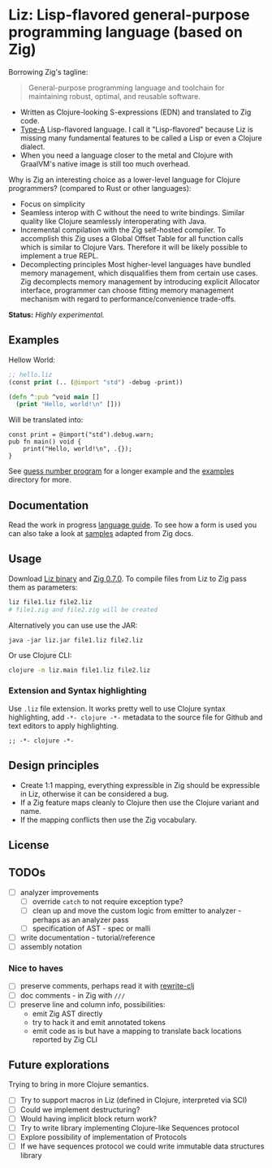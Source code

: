 
# Liz: Lisp-flavored general-purpose programming language (based on Zig)

Borrowing Zig's tagline:
> General-purpose programming language and toolchain for maintaining robust, optimal, and reusable software.

- Written as Clojure-looking S-expressions (EDN) and translated to Zig code.
- [Type-A](https://github.com/dundalek/awesome-lisp-languages#classification) Lisp-flavored language. I call it "Lisp-flavored" because Liz is missing many fundamental features to be called a Lisp or even a Clojure dialect.
- When you need a language closer to the metal and Clojure with GraalVM's native image is still too much overhead.

Why is Zig an interesting choice as a lower-level language for Clojure programmers? (compared to Rust or other languages):

- Focus on simplicity
- Seamless interop with C without the need to write bindings.
Similar quality like Clojure seamlessly interoperating with Java.
- Incremental compilation with the Zig self-hosted compiler.
  To accomplish this Zig uses a Global Offset Table for all function calls which is similar to Clojure Vars. Therefore it will be likely possible to implement a true REPL.
- Decomplecting principles
  Most higher-level languages have bundled memory management, which disqualifies them from certain use cases. Zig decomplects memory management by introducing explicit Allocator interface, programmer can choose fitting memory management mechanism with regard to performance/convenience trade-offs.

**Status:** *Highly experimental.*

## Examples

Hellow World:

```clojure
;; hello.liz
(const print (.. (@import "std") -debug -print))

(defn ^:pub ^void main []
  (print "Hello, world!\n" []))
```

Will be translated into:

```zig
const print = @import("std").debug.warn;
pub fn main() void {
    print("Hello, world!\n", .{});
}
```

See [guess number program](./examples/guess_number/main.liz) for a longer example and the [examples](./examples) directory for more.


## Documentation

Read the work in progress [language guide](./doc/guide.md).
To see how a form is used you can also take a look at [samples](./test/resources/docs-samples.liz) adapted from Zig docs.

## Usage

Download [Liz binary](https://github.com/dundalek/liz/releases) and [Zig 0.7.0](https://ziglang.org/download/#release-0.7.0). To compile files from Liz to Zig pass them as parameters:
```sh
liz file1.liz file2.liz
# file1.zig and file2.zig will be created
```

Alternatively you can use use the JAR:
```
java -jar liz.jar file1.liz file2.liz
```

Or use Clojure CLI:

```sh
clojure -m liz.main file1.liz file2.liz
```

### Extension and Syntax highlighting

Use `.liz` file extension. It works pretty well to use Clojure syntax highlighting, add `-*- clojure -*-` metadata to the source file for Github and text editors to apply highlighting.

```
;; -*- clojure -*-
```

## Design principles

- Create 1:1 mapping, everything expressible in Zig should be expressible in Liz, otherwise it can be considered a bug.
- If a Zig feature maps cleanly to Clojure then use the Clojure variant and name.
- If the mapping conflicts then use the Zig vocabulary.

## License

## TODOs

- [ ] analyzer improvements
  - [ ] override `catch` to not require exception type?
  - [ ] clean up and move the custom logic from emitter to analyzer - perhaps as an analyzer pass
  - [ ] specification of AST - spec or malli
- [ ] write documentation - tutorial/reference
- [ ] assembly notation

### Nice to haves

- [ ] preserve comments, perhaps read it with [rewrite-clj](https://github.com/xsc/rewrite-clj)
- [ ] doc comments - in Zig with `///`
- [ ] preserve line and column info, possibilities:
  - emit Zig AST directly
  - try to hack it and emit annotated tokens
  - emit code as is but have a mapping to translate back locations reported by Zig CLI

## Future explorations

Trying to bring in more Clojure semantics.

- [ ] Try to support macros in Liz (defined in Clojure, interpreted via SCI)
- [ ] Could we implement destructuring?
- [ ] Would having implicit block return work?
- [ ] Try to write library implementing Clojure-like Sequences protocol
- [ ] Explore possibility of implementation of Protocols
- [ ] If we have sequences protocol we could write immutable data structures library
